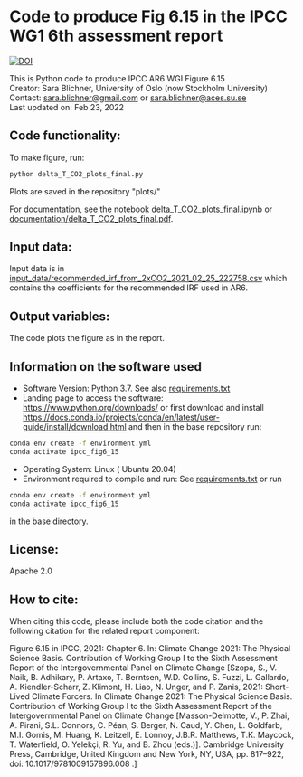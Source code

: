 
# Code to produce Fig 6.15 in the IPCC WG1 6th assessment report
[![DOI](https://zenodo.org/badge/DOI/10.5281/zenodo.7957964.svg)](https://doi.org/10.5281/zenodo.7957964)

This is Python  code to produce IPCC AR6 WGI Figure 6.15<br>
Creator: Sara Blichner, University of Oslo (now Stockholm University)<br>
Contact: sara.blichner@gmail.com or sara.blichner@aces.su.se<br>
Last updated on: Feb 23, 2022


## Code functionality: 
To make figure, run:
```bash
python delta_T_CO2_plots_final.py
```
Plots are saved in the repository "plots/"

For documentation, see the notebook [delta_T_CO2_plots_final.ipynb](delta_T_CO2_plots_final.ipynb) or [documentation/delta_T_CO2_plots_final.pdf](documentation/delta_T_CO2_plots_final.pdf).

## Input data: 
Input data is in [input_data/recommended_irf_from_2xCO2_2021_02_25_222758.csv](input_data/recommended_irf_from_2xCO2_2021_02_25_222758.csv) which contains the coefficients for the recommended IRF used in AR6. 
## Output variables:

The code plots the figure as in the report.

## Information on  the software used
 - Software Version: Python 3.7. See also [requirements.txt](requirements.txt)
 - Landing page to access the software: https://www.python.org/downloads/ or first download and install https://docs.conda.io/projects/conda/en/latest/user-guide/install/download.html 
and then in  the base repository run: 
```bash
conda env create -f environment.yml
conda activate ipcc_fig6_15
```
- Operating System: Linux ( Ubuntu 20.04)
- Environment required to compile and run: See [requirements.txt](requirements.txt) or run
```bash
conda env create -f environment.yml
conda activate ipcc_fig6_15
```
in the base directory. 

## License: 
Apache 2.0

## How to cite:
When citing this code, please include both the code citation and the following citation for the related report component:

Figure 6.15 in IPCC, 2021: Chapter 6. In: Climate Change 2021: The Physical Science Basis. Contribution of Working Group I to the Sixth Assessment Report of the Intergovernmental Panel on Climate Change [Szopa, S., V. Naik, B. Adhikary, P. Artaxo, T. Berntsen, W.D. Collins, S. Fuzzi, L. Gallardo, A. Kiendler-Scharr, Z. Klimont, H. Liao, N. Unger, and P. Zanis, 2021: Short-Lived Climate Forcers. In Climate Change 2021: The Physical Science Basis. Contribution of Working Group I to the Sixth Assessment Report of the Intergovernmental Panel on Climate Change [Masson-Delmotte, V., P. Zhai, A. Pirani, S.L. Connors, C. Péan, S. Berger, N. Caud, Y. Chen, L. Goldfarb, M.I. Gomis, M. Huang, K. Leitzell, E. Lonnoy, J.B.R. Matthews, T.K. Maycock, T. Waterfield, O. Yelekçi, R. Yu, and B. Zhou (eds.)]. Cambridge University Press, Cambridge, United Kingdom and New York, NY, USA, pp. 817–922, doi: 10.1017/9781009157896.008 .]
